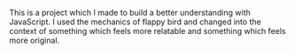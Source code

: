 This is a project which I made to build a better understanding with JavaScript. 
I used the mechanics of flappy bird and changed into the context of something which feels more relatable and something which feels more original.
